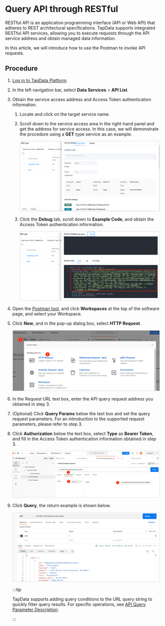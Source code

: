 # Query API through RESTful


RESTful API is an application programming interface (API or Web API) that adheres to REST architectural specifications. TapData supports integrated RESTful API services, allowing you to execute requests through the API service address and obtain managed data information.

In this article, we will introduce how to use the Postman to invoke API requests.

## Procedure

1. [Log in to TapData Platform](../user-guide/log-in.md).

2. In the left navigation bar, select **Data Services** > **API List**.

3. Obtain the service access address and Access Token authentication information.

   1. Locate and click on the target service name.

   2. Scroll down to the service access area in the right-hand panel and get the address for service access. In this case, we will demonstrate the procedure using a **GET** type service as an example.

      ![Get Service Access Address](../images/obtain_restful_address.png)

   3. Click the **Debug** tab, scroll down to **Example Code**, and obtain the Access Token authentication information.

      ![Get Access Token](../images/obtain_access_token.png)

4. Open the [Postman tool](https://www.postman.com/), and click **Workspaces** at the top of the software page, and select your Workspace.

5. Click **New**, and in the pop-up dialog box, select **HTTP Request**.

   ![Create HTTP Request](../images/create_restful_request.png)

6. In the Request URL text box, enter the API query request address you obtained in step 3.

7. (Optional) Click **Query Params** below the text box and set the query request parameters. For an introduction to the supported request parameters, please refer to step 3.

8. Click **Authorization** below the text box, select **Type** as **Bearer Token**, and fill in the Access Token authentication information obtained in step 3.

   ![Set Authorization Information](../images/restful_authorization.png)

9. Click **Query**, the return example is shown below.

   ![Query Result](../images/restful_api_query_result.png)

   :::tip

   TapData supports adding query conditions to the URL query string to quickly filter query results. For specific operations, see [API Query Parameter Description](api-query-params.md).

   :::
